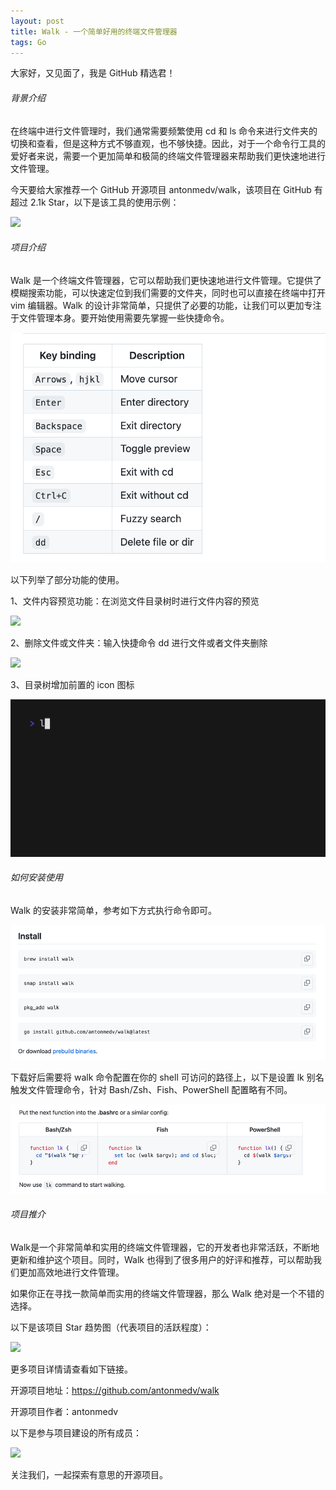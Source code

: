 ```yaml
---
layout: post
title: Walk - 一个简单好用的终端文件管理器
tags: Go
---
```


大家好，又见面了，我是 GitHub 精选君！

###### 背景介绍

在终端中进行文件管理时，我们通常需要频繁使用 cd 和 ls 命令来进行文件夹的切换和查看，但是这种方式不够直观，也不够快捷。因此，对于一个命令行工具的爱好者来说，需要一个更加简单和极简的终端文件管理器来帮助我们更快速地进行文件管理。

今天要给大家推荐一个 GitHub 开源项目 antonmedv/walk，该项目在 GitHub 有超过 2.1k Star，以下是该工具的使用示例：

![](https://raw.githubusercontent.com/antonmedv/walk/master/.github/images/demo.gif)

###### 项目介绍

Walk 是一个终端文件管理器，它可以帮助我们更快速地进行文件管理。它提供了模糊搜索功能，可以快速定位到我们需要的文件夹，同时也可以直接在终端中打开 vim 编辑器。Walk 的设计非常简单，只提供了必要的功能，让我们可以更加专注于文件管理本身。要开始使用需要先掌握一些快捷命令。

![](https://raw.githubusercontent.com/ZhuPeng/pic/master/images/compress_image-20230826201413835.png)

以下列举了部分功能的使用。

1、文件内容预览功能：在浏览文件目录树时进行文件内容的预览

![](https://raw.githubusercontent.com/antonmedv/walk/master/.github/images/preview-mode.gif)

2、删除文件或文件夹：输入快捷命令 dd 进行文件或者文件夹删除

![](https://raw.githubusercontent.com/antonmedv/walk/master/.github/images/rm-demo.gif)

3、目录树增加前置的 icon 图标

![](https://raw.githubusercontent.com/antonmedv/walk/master/.github/images/demo-icons.gif)

###### 如何安装使用

Walk 的安装非常简单，参考如下方式执行命令即可。

![](https://raw.githubusercontent.com/ZhuPeng/pic/master/images/compress_image-20230826201601684.png)

下载好后需要将 walk 命令配置在你的 shell 可访问的路径上，以下是设置 lk 别名触发文件管理命令，针对  Bash/Zsh、Fish、PowerShell 配置略有不同。

![](https://raw.githubusercontent.com/ZhuPeng/pic/master/images/compress_image-20230826201714931.png)

###### 项目推介

Walk是一个非常简单和实用的终端文件管理器，它的开发者也非常活跃，不断地更新和维护这个项目。同时，Walk 也得到了很多用户的好评和推荐，可以帮助我们更加高效地进行文件管理。

如果你正在寻找一款简单而实用的终端文件管理器，那么 Walk 绝对是一个不错的选择。

以下是该项目 Star 趋势图（代表项目的活跃程度）：

![](https://api.star-history.com/svg?repos=antonmedv/walk&type=Timeline)

更多项目详情请查看如下链接。

开源项目地址：https://github.com/antonmedv/walk 

开源项目作者：antonmedv

以下是参与项目建设的所有成员：

![](https://contrib.rocks/image?repo=antonmedv/walk)

关注我们，一起探索有意思的开源项目。

